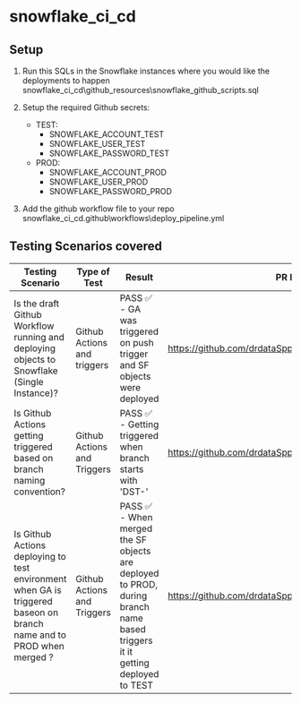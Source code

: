 # snowflake_ci_cd

## Setup

1. Run this SQLs in the Snowflake instances where you would like the deployments to happen snowflake_ci_cd\github_resources\snowflake_github_scripts.sql

2. Setup the required Github secrets:
    - TEST:
        - SNOWFLAKE_ACCOUNT_TEST
        - SNOWFLAKE_USER_TEST
        - SNOWFLAKE_PASSWORD_TEST
    - PROD:
        - SNOWFLAKE_ACCOUNT_PROD
        - SNOWFLAKE_USER_PROD
        - SNOWFLAKE_PASSWORD_PROD

3. Add the github workflow file to your repo snowflake_ci_cd\.github\workflows\deploy_pipeline.yml

## Testing Scenarios covered

| Testing Scenario | Type of Test | Result | PR link |
|----------|----------|----------|----------|
| Is the draft Github Workflow running and deploying objects to Snowflake (Single Instance)?| Github Actions and triggers | PASS ✅ - GA was triggered on push trigger and SF objects were deployed | https://github.com/drdataSpp/snowflake_ci_cd/pull/4 |
| Is Github Actions getting triggered based on branch naming convention? | Github Actions and Triggers | PASS ✅ - Getting triggered when branch starts with 'DST-' | https://github.com/drdataSpp/snowflake_ci_cd/pull/8/files |
| Is Github Actions deploying to test environment when GA is triggered baseon on branch name and to PROD when merged ? | Github Actions and Triggers | PASS ✅ - When merged the SF objects are deployed to PROD, during branch name based triggers it it getting deployed to TEST | https://github.com/drdataSpp/snowflake_ci_cd/pull/12 |

